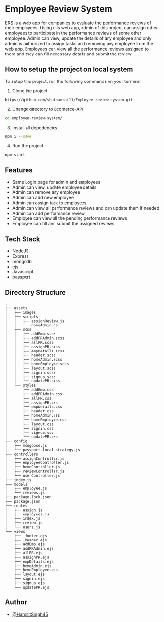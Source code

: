 
# Employee Review System

ERS is a web app for companies to evaluate the performance reviews of their employees. Using this web app, admin of this project can assign other employees to participate in the performance reviews of some other employee. Admin can view, update the details of any employee and only admin is authorized to assign tasks and removing any employee from the web app. Employees can view all the performance reviews assigned to them and they can fill necessary details and submit the review.

## How to setup the project on local system

To setup this project, run the following commands on your terminal

 1. Clone the project

```bash
https://github.com/shubhamrai11/Employee-review-system.git
```

2. Change directory to Ecomerce-API 

```bash
cd employee-review-system/
```

3. Install all depedencies

```bash
npm i --save
```

4. Run the project

```bash
npm start
```

## Features

- Same Login page for admin and employees
- Admin can view, update employee details
- Admin can remove any employee
- Admin can add new employee
- Admin can assign task to employees
- Admin can view all performance reviews and can update them if needed
- Admin can add performance review 
- Employee can view all the pending performance reviews
- Employee can fill and submit the assigned reviews


## Tech Stack

- NodeJS
- Express
- mongodb
- ejs
- Javascript
- passport
## Directory Structure

```
.
├── assets
│   ├── images
│   ├── scripts
│   │   ├── assignReview.js
│   │   └── homeAdmin.js
│   ├── scss
│   │   ├── addEmp.scss
│   │   ├── addPRAdmin.scss
│   │   ├── allPR.scss
│   │   ├── assignPR.scss
│   │   ├── empDetails.scss
│   │   ├── header.scss
│   │   ├── homeAdmin.scss
│   │   ├── homeEmployee.scss
│   │   ├── layout.scss
│   │   ├── signin.scss
│   │   ├── signup.scss
│   │   └── updatePR.scss
│   └── styles
│       ├── addEmp.css
│       ├── addPRAdmin.css
│       ├── allPR.css
│       ├── assignPR.css
│       ├── empDetails.css
│       ├── header.css
│       ├── homeAdmin.css
│       ├── homeEmployee.css
│       ├── layout.css
│       ├── signin.css
│       ├── signup.css
│       └── updatePR.css
├── config
│   ├── mongoose.js
│   └── passport-local-strategy.js
├── controllers
│   ├── assignController.js
│   ├── employeeController.js
│   ├── homeController.js
│   ├── reviewController.js
│   └── userController.js
├── index.js
├── models
│   ├── employee.js
│   └── reviews.js
├── package-lock.json
├── package.json
├── routes
│   ├── assign.js
│   ├── employees.js
│   ├── index.js
│   ├── review.js
│   └── users.js
└── views
    ├── _footer.ejs
    ├── _header.ejs
    ├── addEmp.ejs
    ├── addPRAdmin.ejs
    ├── allPR.ejs
    ├── assignPR.ejs
    ├── empDetails.ejs
    ├── homeAdmin.ejs
    ├── homeEmployee.ejs
    ├── layout.ejs
    ├── signin.ejs
    ├── signup.ejs
    └── updatePR.ejs

```
## Author

- [@HarshitSingh45](https://www.github.com/HarshitSingh45)

